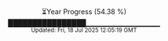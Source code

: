 <p align="center">
⏳Year Progress (54.38 %)<br>
████████████████▁▁▁▁▁▁▁▁▁▁▁▁▁▁ <br>
<sub>Updated: Fri, 18 Jul 2025 12:05:19 GMT</sub>
</p>

